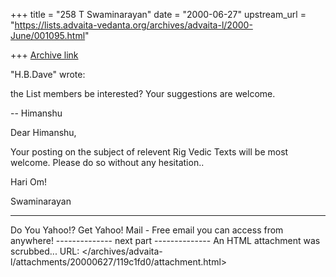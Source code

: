 +++
title = "258 T Swaminarayan"
date = "2000-06-27"
upstream_url = "https://lists.advaita-vedanta.org/archives/advaita-l/2000-June/001095.html"

+++
[Archive link](https://lists.advaita-vedanta.org/archives/advaita-l/2000-June/001095.html)




  "H.B.Dave" <hbd at DDIT.ERNET.IN> wrote:


the List members be interested? Your suggestions are welcome.

-- Himanshu

Dear Himanshu,

Your posting on the subject of relevent Rig Vedic Texts will be most welcome. Please do so without any hesitation..

Hari Om!

Swaminarayan



---------------------------------
Do You Yahoo!?
Get Yahoo! Mail - Free email you can access from anywhere!
-------------- next part --------------
An HTML attachment was scrubbed...
URL: </archives/advaita-l/attachments/20000627/119c1fd0/attachment.html>
